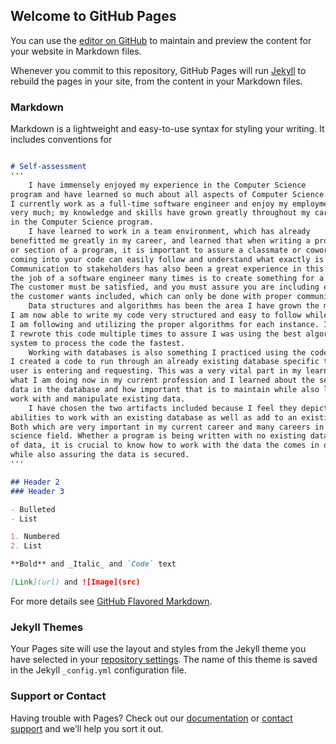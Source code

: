 ## Welcome to GitHub Pages

You can use the [editor on GitHub](https://github.com/leticiah8231/leticiah8231.github.io/edit/main/index.md) to maintain and preview the content for your website in Markdown files.

Whenever you commit to this repository, GitHub Pages will run [Jekyll](https://jekyllrb.com/) to rebuild the pages in your site, from the content in your Markdown files.

### Markdown

Markdown is a lightweight and easy-to-use syntax for styling your writing. It includes conventions for

```markdown

# Self-assessment
'''
	I have immensely enjoyed my experience in the Computer Science 
program and have learned so much about all aspects of Computer Science. 
I currently work as a full-time software engineer and enjoy my employment 
very much; my knowledge and skills have grown greatly throughout my career 
in the Computer Science program. 
	I have learned to work in a team environment, which has already 
benefitted me greatly in my career, and learned that when writing a program 
or section of a program, it is important to assure a classmate or coworker 
coming into your code can easily follow and understand what exactly is happening. 
Communication to stakeholders has also been a great experience in this course as 
the job of a software engineer many times is to create something for a customer. 
The customer must be satisfied, and you must assure you are including every aspect 
the customer wants included, which can only be done with proper communication.
	Data structures and algorithms has been the area I have grown the most, as 
I am now able to write my code very structured and easy to follow while also assuring, 
I am following and utilizing the proper algorithms for each instance. In the case below, 
I rewrote this code multiple times to assure I was using the best algorithm for the 
system to process the code the fastest. 
	Working with databases is also something I practiced using the code above as 
I created a code to run through an already existing database specific to what the 
user is entering and requesting. This was a very vital part in my learning as this is 
what I am doing now in my current profession and I learned about the security of the 
data in the database and how important that is to maintain while also learning to 
work with and manipulate existing data. 
	I have chosen the two artifacts included because I feel they depict both my 
abilities to work with an existing database as well as add to an existing database of data. 
Both which are very important in my current career and many careers in the computer 
science field. Whether a program is being written with no existing data or a full database 
of data, it is crucial to know how to work with the data the comes in or is already set, 
while also assuring the data is secured.
'''

## Header 2
### Header 3

- Bulleted
- List

1. Numbered
2. List

**Bold** and _Italic_ and `Code` text

[Link](url) and ![Image](src)
```

For more details see [GitHub Flavored Markdown](https://guides.github.com/features/mastering-markdown/).

### Jekyll Themes

Your Pages site will use the layout and styles from the Jekyll theme you have selected in your [repository settings](https://github.com/leticiah8231/leticiah8231.github.io/settings/pages). The name of this theme is saved in the Jekyll `_config.yml` configuration file.

### Support or Contact

Having trouble with Pages? Check out our [documentation](https://docs.github.com/categories/github-pages-basics/) or [contact support](https://support.github.com/contact) and we’ll help you sort it out.
